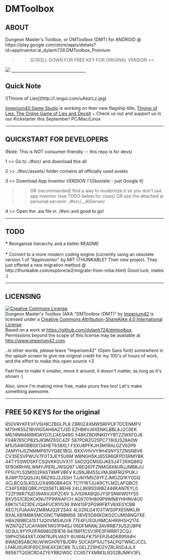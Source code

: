 # DMToolbox
<h2>ABOUT</h2>
Dungeon Master's Toolbox, or DMToolbox (DMT) for ANDROID @ https://play.google.com/store/apps/details?id=appinventor.ai_dylanh724.DMToolbox_Premium

>> SCROLL DOWN FOR FREE KEY FOR ORIGINAL VERSiON <<

<img src="https://i.imgur.com/oF3jn3M.png">
_____________________________________

<h2>Quick Note</h2>
![Throne of Lies](http://i.imgur.com/uAezrLz.jpg)

<a href="http://throneofli.es/i42">Imperium42 Game Studio</a> is working on their new flagship title, <a href="http://throneofli.es/game">Throne of Lies: The Online Game of Lies and Deceit</a> ~ Check us out and support us in our Kickstarter this September! PC/Mac/Linux
_____________________________________

<h2>QUICKSTART FOR DEVELOPERS</h2>

(Note: This is NOT consumer-friendly -- this repo is for devs)

1 >> Go to ./#src/ and download this all

2 >> ./#src/assets/ folder contains all officially used assets

3 >> Download App Inventor *VERSION 1* [Obsolete - just Google it]
  >> OR (recommended) find a way to modernize it so you don't use app inventor (see TODO below for clues)
  >> OR use the attached ai personal serverin ./#src/__AIServer/

4 >> Open the .aia file in ./#src and good to go!

_____________________________________

<h2>TODO</h2>
<strong>*</strong> Reorganize hierarchy and a better README
<br><br>
<strong>*</strong> Convert to a more modern coding engine (currently using an obsolete version 1 of "AppInventor" by MIT (THUNKABLE? Their new project. They just offered a new migration method @ http://thunkable.com/explore/ai2/migrate-from-mitai.html)
Good luck, mates :)

_____________________________________
<h2>LICENSING</h2>
<a rel="license" href="http://creativecommons.org/licenses/by-sa/4.0/"><img alt="Creative Commons License" style="border-width:0" src="https://i.creativecommons.org/l/by-sa/4.0/88x31.png" /></a><br /><span xmlns:dct="http://purl.org/dc/terms/" property="dct:title">Dungeon Master's Toolbox (AKA "DMToolbox (DMT)"</span> by <a xmlns:cc="http://creativecommons.org/ns#" href="http://www.imperium42.com" property="cc:attributionName" rel="cc:attributionURL">Imperium42</a> is licensed under a <a rel="license" href="http://creativecommons.org/licenses/by-sa/4.0/">Creative Commons Attribution-ShareAlike 4.0 International License</a>.<br />Based on a work at <a xmlns:dct="http://purl.org/dc/terms/" href="https://github.com/dylanh724/dmtoolbox" rel="dct:source">https://github.com/dylanh724/dmtoolbox</a>.<br />Permissions beyond the scope of this license may be available at <a xmlns:cc="http://creativecommons.org/ns#" href="http://www.imperium42.com" rel="cc:morePermissions">http://www.imperium42.com</a>.

..in other words, please leave "Imperium42" (Open Sans font) *somewhere* in the splash screen to give me original credit for my 100's of hours of work, and the effort to make this open source <3 

Feel free to make it smaller, move it around, it doesn't matter, as long as it's shown :)

Also, since I'm making mine free, make yours free too! Let's make something awesome.

_____________________________________
<h2>FREE 50 KEYS for the original</h3>
R50VRYKFEVFVSH9CZBGLPL8
Z8R0Z4XMWSRFPUF7DCENMFV
M75HK55Z18VHG5AH6AZTJ3D
EZHB6VJ6XENKLBBLAJ2C0EK
M674NN48RMDAYG7LCAEQ49G
548KZBD9NKDYYBTZZWXFDJ8
F04R765CPB25JK9MZ6SC4ZF
587PDRZG25PC7T60US28A0W
M1U5AW0BB0X134HET638XL1
FSXU8PFKJH3M1RALGZV62P9
2AMYHJSZNMMP81VYQ8E1BGL
BXXVHVVY9H4SNYS7ZNSN8V6
CV3SESVPWUV7F0T3JEY5U6M
WBNGH5KJ65S96QFPDSRMYBK
44TYSSWDSKFCSQVKK0UVX1T
5AD2QCMGDJKE5J4T2RXQ86Q
5FB08RHWLWMYJPERLJWSQ97
U6EQ97FZNMG8X8URJJMBKJU
FP5UYLS2M002PAST8MFVBFV
KJSNJB45SLVMJR8FRQ1PUKJ
BJWP7DQQSJXLRRZ9GJ2JS5H
TJJNYM5Z8YFZJMGZQ1KY0GQ
4CLBCQ3LKD3J2X49BGB64GX
TC1Y16TJU49CYLMZLAFQBC5
C34FSXBEQBKJYQS56TLBEH6
24LL8KBSSWBZ446KAN7EYL0
T2ZF98R71QD39ARVJGPZC6V
SJVS06ABQDJYSFSNWW01YS5
BXV5S1CR2KCKNUTP9W6AFCH
AQX701H809P9WN8YHHNV4U0
EBK1VT423DEJ1QAPUCRYG36
9W41SP2PG9RFBTV6XES1CBB
AEC7LPJAAAVZM8MJQ2FZ5AX
4L02RLG4103TWS0PXE5MKLM
BXALXB1M8K5MCGNCTMRBMS6
38VE5D66KDKDZCUM08NQ7XE
HBA2B9BCA1ST1JQ0VMS4UV8
77E4FUSQU9MCAHR9HSH2174
WZN7QZ1JCAYAWK1WG1P94SJ
06DFMNML3AVRRB73US2UBP6
0D3UL9YYPJ1FR6980ZB1E16
6478911CSV3PE3FWRRT2CQJ
59PH2564X6TJXM7RJPLVASY
6UW4LFK75FEPJ54DKR9594H
8WAD8SABCNUWWGH76YBJDRV
5UCA5P1UUT5ALPQTWNCJCCL
LFARJ0UR3F6DC5HE4X2KC89
7LLGELZZ9HDZVZRLRSD4JLX
R8567TQS9CRD4ZYEYRB2W0C
CC857YXMM3LR202BJMKV3FL
